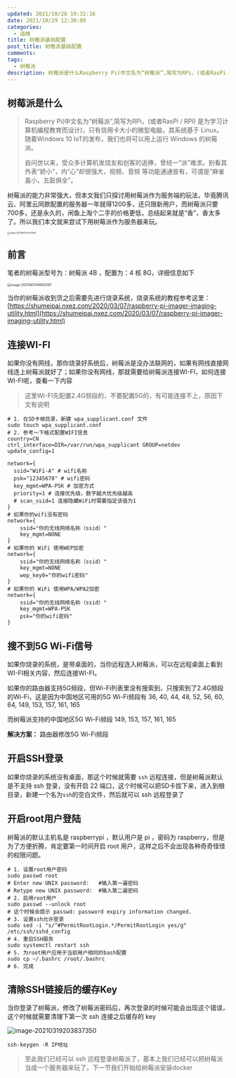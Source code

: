 ```yaml
---
updated: 2021/10/28 19:32:16
date: 2021/10/29 12:30:09
categories: 
  - 运维
title: 树莓派基础配置
post_title: 树莓派基础配置
comments: 
tags: 
  - 树莓派
description: 树莓派是什么Raspberry Pi(中文名为“树莓派”,简写为RPi，(或者RasPi / RPI)  是为学习计算机编程教育而设计)，只有信用卡大小的微型电脑，其系统基于 Linux。随着Windows 10 IoT的发布，我们也将可以用上运行 Windows 的树莓派。 自问世以来，受众多计算机发烧友和创客的追捧，曾经一“派”难求。别看其外表“娇小”，内“心”却很强大，视频、音频 等功能通通皆有，可谓是“麻雀虽小，五脏俱全”。
---
```

## 树莓派是什么

> Raspberry Pi(中文名为“树莓派”,简写为RPi，(或者RasPi / RPI)  是为学习计算机编程教育而设计)，只有信用卡大小的微型电脑，其系统基于 Linux。随着Windows 10 IoT的发布，我们也将可以用上运行 Windows 的树莓派。 
>
> 自问世以来，受众多计算机发烧友和创客的追捧，曾经一“派”难求。别看其外表“娇小”，内“心”却很强大，视频、音频 等功能通通皆有，可谓是“麻雀虽小，五脏俱全”。 

树莓派的能力非常强大，但本文我们只探讨用树莓派作为服务端的玩法，毕竟腾讯云、阿里云同款配置的服务器一年就得1200多，还只限新用户，而树莓派只要700多，还是永久的，闲鱼上淘个二手的价格更低，总结起来就是“香”，香太多了。所以我们本文就来尝试下用树莓派作为服务器来玩。

<img src="https://static.jindll.com/notes/image-20210801143321526.png" alt="image-20210801143321526" style="zoom:33%;" />

## 前言

笔者的树莓派型号为：树莓派 4B ，配置为：4 核 8G，详细信息如下

<img src="https://static.jindll.com/notes/image-20210801144602097.png" alt="image-20210801144602097" style="zoom:50%;" />

当你的树莓派收到货之后需要先进行烧录系统，烧录系统的教程参考这里：[https://shumeipai.nxez.com/2020/03/07/raspberry-pi-imager-imaging-utility.html](https://shumeipai.nxez.com/2020/03/07/raspberry-pi-imager-imaging-utility.html)

## 连接WI-FI

如果你没有网线，那你烧录好系统后，树莓派是没办法联网的，如果有网线直接网线连上树莓派就好了；如果你没有网线，那就需要给树莓派连接WI-FI，如何连接WI-FI呢，查看一下内容

> 这里WI-FI先配置2.4G频段的，不要配置5G的，有可能连接不上，原因下文有说明

```shell
# 1. 在SD卡根目录，新建 wpa_supplicant.conf 文件
sudo touch wpa_supplicant.conf
# 2. 参考一下格式配置WIFI信息
country=CN
ctrl_interface=DIR=/var/run/wpa_supplicant GROUP=netdev
update_config=1
 
network={
  ssid="WiFi-A" # wifi名称
  psk="12345678" # wifi密码
  key_mgmt=WPA-PSK # 加密方式
  priority=1 # 连接优先级，数字越大优先级越高
  # scan_ssid=1 连接隐藏WiFi时需要指定该值为1
}
# 如果你的wifi没有密码
network={
	ssid="你的无线网络名称（ssid）"
	key_mgmt=NONE
}
# 如果你的 WiFi 使用WEP加密
network={
	ssid="你的无线网络名称（ssid）"
	key_mgmt=NONE
	wep_key0="你的wifi密码"
}
# 如果你的 WiFi 使用WPA/WPA2加密
network={
	ssid="你的无线网络名称（ssid）"
	key_mgmt=WPA-PSK
	psk="你的wifi密码"
}

```

## 搜不到5G Wi-Fi信号

如果你烧录的系统，是带桌面的，当你远程连入树莓派，可以在远程桌面上看到WI-FI相关内容，然后连接WI-FI。

如果你的路由器支持5G频段，但Wi-Fi列表里没有搜索到，只搜索到了2.4G频段的Wi-Fi，这是因为中国地区可用的5G Wi-Fi频段有 36, 40, 44, 48, 52, 56, 60, 64, 149, 153, 157, 161, 165

而树莓派支持的中国地区5G Wi-Fi频段 149, 153, 157, 161, 165

**解决方案：** 路由器修改5G Wi-Fi频段

## 开启SSH登录

如果你烧录的系统没有桌面，那这个时候就需要 `ssh` 远程连接，但是树莓派默认是不支持 ssh 登录，没有开启 22 端口，这个时候可以把SD卡拔下来，进入到根目录，新建一个名为`ssh`的空白文件，然后就可以 ssh 远程登录了

## 开启root用户登陆

树莓派的默认主机名是 raspberrypi ，默认用户是 pi ，密码为 raspberry，但是为了方便折腾，肯定要第一时间开启 root 用户，这样之后不会出现各种奇奇怪怪的权限问题。

```shell
# 1. 设置root用户密码
sudo passwd root
# Enter new UNIX password:   #输入第一遍密码
# Retype new UNIX password:  #输入第二遍密码
# 2. 启用root用户
sudo passwd --unlock root
# 这个时候会提示 passwd: password expiry information changed.
# 3. 设置ssh允许登录
sudo sed -i "s/^#PermitRootLogin.*/PermitRootLogin yes/g" /etc/ssh/sshd_config
# 4. 重启SSH服务
sudo systemctl restart ssh
# 5. 为root用户应用于当前用户相同的bash配置
sudo cp ~/.bashrc /root/.bashrc
# 6. 完成
```

## 清除SSH链接后的缓存Key

当你登录了树莓派，修改了树莓派密码后，再次登录的时候可能会出现这个错误，这个时候就需要清理下第一次 ssh 连接之后缓存的 key

![image-20210319203837350](https://static.jindll.com/notes/image-20210319203837350.png)

```shell
ssh-keygen -R IP地址
```

> 至此我们已经可以 ssh 远程登录树莓派了，基本上我们已经可以把树莓派当成一个服务器来玩了，下一节我们开始给树莓派安装docker